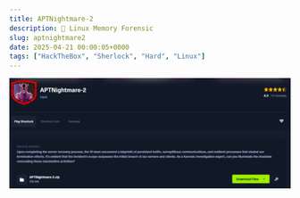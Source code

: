 ```yaml
---
title: APTNightmare-2
description: 🔎 Linux Memory Forensic 
slug: aptnightmare2
date: 2025-04-21 00:00:05+0000
tags: ["HackTheBox", "Sherlock", "Hard", "Linux"]
---
```


![](pictures/lab.png)